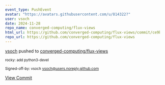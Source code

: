 ```yaml
---
event_type: PushEvent
avatar: "https://avatars.githubusercontent.com/u/814322?"
user: vsoch
date: 2024-11-28
repo_name: converged-computing/flux-views
html_url: https://github.com/converged-computing/flux-views/commit/ce9be892bb618033abe72cc9faf85bff08b01ee8
repo_url: https://github.com/converged-computing/flux-views
---
```


<a href='https://github.com/vsoch' target='_blank'>vsoch</a> pushed to <a href='https://github.com/converged-computing/flux-views' target='_blank'>converged-computing/flux-views</a>

<small>rocky: add python3-devel

Signed-off-by: vsoch <vsoch@users.noreply.github.com></small>

<a href='https://github.com/converged-computing/flux-views/commit/ce9be892bb618033abe72cc9faf85bff08b01ee8' target='_blank'>View Commit</a>